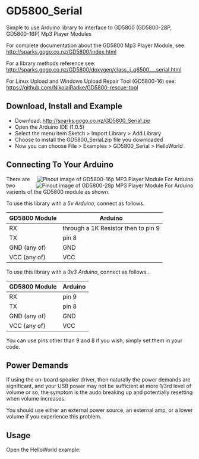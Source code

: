 GD5800_Serial
=======================

Simple to use Arduino library to interface to GD5800 (GD5800-28P, GD5800-16P) Mp3 Player Modules

For complete documentation about the GD5800 Mp3 Player Module, see: 
   http://sparks.gogo.co.nz/GD5800/index.html
   
For a library methods reference see:
   http://sparks.gogo.co.nz/GD5800/doxygen/class_j_q6500___serial.html

For Linux Upload and Windows Upload Repair Tool (GD5800-16) see:
   https://github.com/NikolaiRadke/GD5800-rescue-tool

Download, Install and Example
-----------------------------

* Download: http://sparks.gogo.co.nz/GD5800_Serial.zip
* Open the Arduino IDE (1.0.5)
* Select the menu item Sketch > Import Library > Add Library
* Choose to install the GD5800_Serial.zip file you downloaded
* Now you can choose File > Examples > GD5800_Serial > HelloWorld
  
Connecting To Your Arduino
--------------------------

<img src="http://sparks.gogo.co.nz/assets/_site_/images/GD5800/kq6500-16p.jpeg" align="right" title="GD5800-16p" alt="Pinout image of GD5800-16p MP3 Player Module For Arduino"/>
<img src="http://sparks.gogo.co.nz/assets/_site_/images/GD5800/GD5800-28.jpeg" align="right" title="GD5800-28p" alt="Pinout image of GD5800-28p MP3 Player Module For Arduino"/>

There are two varients of the GD5800 module as shown.

To use this library with a *5v Arduino*, connect as follows.

| GD5800 Module | Arduino |
| ------------- | ------- |
| RX            | through a 1K Resistor then to pin 9 |
| TX            | pin 8   |
| GND (any of)  | GND     |
| VCC (any of)  | VCC     |

To use this library with a *3v3 Arduino*, connect as follows...

| GD5800 Module | Arduino |
| ------------- | ------- |
| RX            | pin 9   |
| TX            | pin 8   |
| GND (any of)  | GND     |
| VCC (any of)  | VCC     |

You can use pins other than 9 and 8 if you wish, simply set them in your code.

Power Demands
--------------------------

If using the on-board speaker driver, then naturally the power
demands are significant, and your USB power may not be sufficient
at more 1/3rd level of volume or so, the symptom is the audo 
breaking up and potentially resetting when volume increases.

You should use either an external power source, an external amp, or a lower
volume if you experience this problem.

Usage
--------------------------

Open the HelloWorld example.
